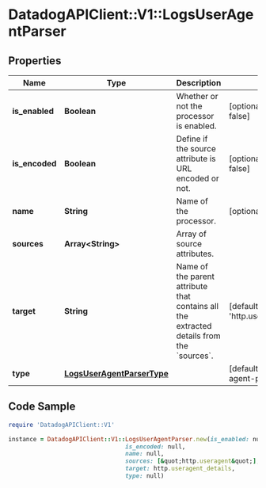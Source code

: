 # DatadogAPIClient::V1::LogsUserAgentParser

## Properties

Name | Type | Description | Notes
------------ | ------------- | ------------- | -------------
**is_enabled** | **Boolean** | Whether or not the processor is enabled. | [optional] [default to false]
**is_encoded** | **Boolean** | Define if the source attribute is URL encoded or not. | [optional] [default to false]
**name** | **String** | Name of the processor. | [optional] 
**sources** | **Array&lt;String&gt;** | Array of source attributes. | 
**target** | **String** | Name of the parent attribute that contains all the extracted details from the &#x60;sources&#x60;. | [default to &#39;http.useragent_details&#39;]
**type** | [**LogsUserAgentParserType**](LogsUserAgentParserType.md) |  | [default to &#39;user-agent-parser&#39;]

## Code Sample

```ruby
require 'DatadogAPIClient::V1'

instance = DatadogAPIClient::V1::LogsUserAgentParser.new(is_enabled: null,
                                 is_encoded: null,
                                 name: null,
                                 sources: [&quot;http.useragent&quot;],
                                 target: http.useragent_details,
                                 type: null)
```


